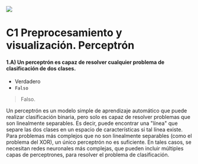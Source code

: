 <img src='https://cdn.hashnode.com/res/hashnode/image/upload/v1676716030275/3f540ba4-2359-44cc-9cc9-8f6293eb9703.gif?w=1600&h=840&fit=crop&crop=entropy&auto=format,compress&gif-q=60&format=webm'>

# C1 Preprocesamiento y visualización. Perceptrón

#### 1.A) Un perceptrón es capaz de resolver cualquier problema de clasificación de dos clases.

- Verdadero
- `Falso`

> Falso.

Un perceptrón es un modelo simple de aprendizaje automático que puede realizar clasificación binaria, pero solo es capaz de resolver problemas que son linealmente separables. Es decir, puede encontrar una "línea" que separe las dos clases en un espacio de características si tal línea existe. Para problemas más complejos que no son linealmente separables (como el problema del XOR), un único perceptrón no es suficiente. En tales casos, se necesitan redes neuronales más complejas, que pueden incluir múltiples capas de perceptrones, para resolver el problema de clasificación.